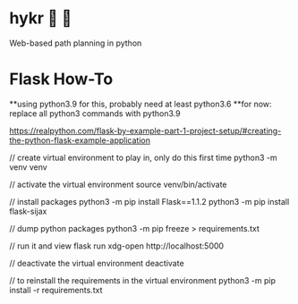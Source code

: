 # hykr :sunrise_over_mountains: :snake:

Web-based path planning in python

# Flask How-To

**using python3.9 for this, probably need at least python3.6
**for now: replace all python3 commands with python3.9

https://realpython.com/flask-by-example-part-1-project-setup/#creating-the-python-flask-example-application

// create virtual environment to play in, only do this first time
python3 -m venv venv

// activate the virtual environment
source venv/bin/activate

// install packages
python3 -m pip install Flask==1.1.2
python3 -m pip install flask-sijax

// dump python packages
python3 -m pip freeze > requirements.txt

// run it and view
flask run
xdg-open http://localhost:5000

// deactivate the virtual environment
deactivate

// to reinstall the requirements in the virtual environment
python3 -m pip install -r requirements.txt
